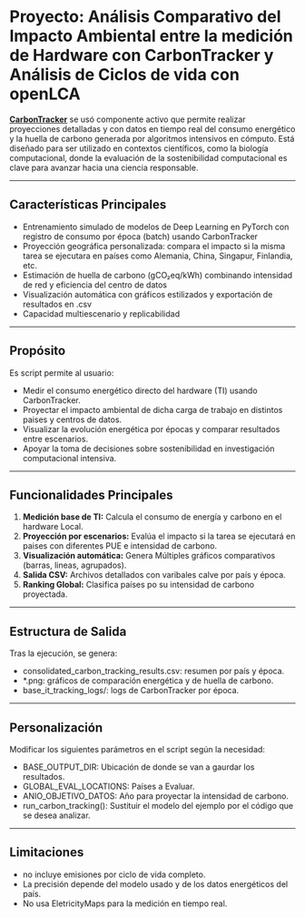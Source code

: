 # Proyecto: Análisis Comparativo del Impacto Ambiental entre la medición de Hardware con CarbonTracker y Análisis de Ciclos de vida con openLCA

**[CarbonTracker](https://github.com/lfwa/carbontracker)** se usó componente activo que permite realizar proyecciones detalladas y con datos en tiempo real del consumo energético y la huella de carbono generada por algoritmos intensivos en cómputo. Está diseñado para ser utilizado en contextos científicos, como la biología computacional, donde la evaluación de la sostenibilidad computacional es clave para avanzar hacia una ciencia responsable.

---

## Características Principales

- Entrenamiento simulado de modelos de Deep Learning en PyTorch con registro de consumo por época (batch) usando CarbonTracker
- Proyección geográfica personalizada: compara el impacto si la misma tarea se ejecutara en países como Alemania, China, Singapur, Finlandia, etc.
- Estimación de huella de carbono (gCO₂eq/kWh) combinando intensidad de red y eficiencia del centro de datos
- Visualización automática con gráficos estilizados y exportación de resultados en .csv
- Capacidad multiescenario y replicabilidad

---

## Propósito

Es script permite al usuario: 
- Medir el consumo energético directo del hardware (TI) usando CarbonTracker.
- Proyectar el impacto ambiental de dicha carga de trabajo en distintos paises y centros de datos.
- Visualizar la evolución energética por épocas y comparar resultados entre escenarios.
- Apoyar la toma de decisiones sobre sostenibilidad en investigación computacional intensiva.

---

## Funcionalidades Principales

1. **Medición base de TI:** Calcula el consumo de energía y carbono en el hardware Local.
2. **Proyección por escenarios:** Evalúa el impacto si la tarea se ejecutará en paises con diferentes PUE e intensidad de carbono.
3. **Visualización automática:** Genera Múltiples gráficos comparativos (barras, lineas, agrupados).
4. **Salida CSV:** Archivos detallados con varibales calve por país y época.
5. **Ranking Global:** Clasifica países po su intensidad de carbono proyectada.

---

## Estructura de Salida

Tras la ejecución, se genera: 
- consolidated_carbon_tracking_results.csv: resumen por país y época.
- *.png: gráficos de comparación energética y de huella de carbono.
- base_it_tracking_logs/: logs de CarbonTracker por época.

---

## Personalización

Modificar los siguientes parámetros en el script según la necesidad: 
- BASE_OUTPUT_DIR: Ubicación de donde se van a gaurdar los resultados.
- GLOBAL_EVAL_LOCATIONS: Países a Evaluar.
- ANIO_OBJETIVO_DATOS: Año para proyectar la intensidad de carbono.
- run_carbon_tracking(): Sustituir el modelo del ejemplo por el código que se desea analizar.

---

## Limitaciones

- no incluye emisiones por ciclo de vida completo.
- La precisión depende del modelo usado y de los datos energéticos del país.
- No usa EletricityMaps para la medición en tiempo real.

